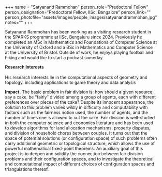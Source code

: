 +++
name = "Satyanand Rammohan"
person_role="Predoctoral Fellow"
person_designation="Predoctoral Fellow, IISc, Bangalore"
person_link=""
person_photofile="assets/images/people_images/satyanandrammohan.jpg"
notes=""
+++


Satyanand Rammohan has been working as a visiting research student in the SPARKS programme at IISc, Bengaluru since 2024. Previously he completed an MSc in Mathematics and Foundations of Computer Science at the University of Oxford and a BSc in Mathematics and Computer Science at the University of Bristol.  Outside of work, he enjoys playing football and hiking and would like to start a podcast someday.

<b>Research Interests</b>
<br><br>
His research interests lie in the computational aspects of geometry and topology, including applications to game theory and data analysis 


<b>Impact.</b> The basic problem in fair division is: how should a given resource, say a cake, be “fairly” divided among a group of agents, each with different preferences over pieces of the cake? Despite its innocent appearance, the solution to this problem varies wildly in difficulty and computability with factors such as the fairness notion used, the number of agents, and the number of times one is allowed to cut the cake. Fair division is well-studied in both the computer science and economics literature and has been used to develop algorithms for land allocation mechanisms, property disputes, and division of household chores between couples. It turns out that the space of potential solutions (or configuration space) of such problems often carry additional geometric or topological structure, which allows the use of powerful mathematical fixed-point theorems. An auxiliary goal of this project is to deepen and solidify the connection between fair division problems and their configuration spaces, and to investigate the theoretical and computational impact of different choices of configuration spaces and triangulations thereof.



